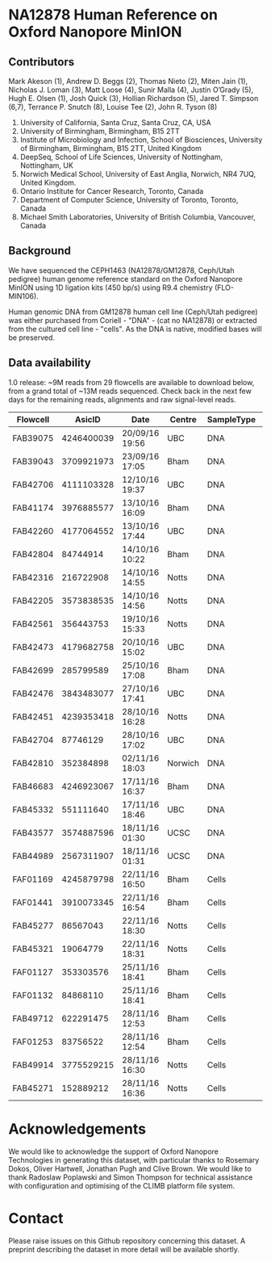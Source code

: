 # NA12878 Human Reference on Oxford Nanopore MinION

## Contributors

Mark Akeson (1), Andrew D. Beggs (2), Thomas Nieto (2), Miten Jain (1), Nicholas J. Loman (3), Matt Loose (4), Sunir Malla (4), Justin O’Grady (5), Hugh E. Olsen (1), Josh Quick (3), Hollian Richardson (5), Jared T. Simpson (6,7), Terrance P. Snutch (8), Louise Tee (2), John R. Tyson (8)

   1. University of California, Santa Cruz, Santa Cruz, CA, USA
   2. University of Birmingham, Birmingham, B15 2TT
   3. Institute of Microbiology and Infection, School of Biosciences, University of Birmingham, Birmingham, B15 2TT, United Kingdom
   4. DeepSeq, School of Life Sciences, University of Nottingham, Nottingham, UK
   5. Norwich Medical School, University of East Anglia, Norwich, NR4 7UQ, United Kingdom.
   6. Ontario Institute for Cancer Research, Toronto, Canada
   7. Department of Computer Science, University of Toronto, Toronto, Canada
   8. Michael Smith Laboratories, University of British Columbia, Vancouver, Canada

## Background

We have sequenced the CEPH1463 (NA12878/GM12878, Ceph/Utah pedigree) human genome reference standard on the Oxford Nanopore MinION using 1D ligation kits (450 bp/s) using R9.4 chemistry (FLO-MIN106).

Human genomic DNA from GM12878 human cell line (Ceph/Utah pedigree) was either purchased from Coriell - "DNA" - (cat no NA12878) or extracted from the cultured cell line - "cells".  As the DNA is native, modified bases will be preserved.

## Data availability

1.0 release: ~9M reads from 29 flowcells are available to download below, from a grand total of ~13M reads sequenced. Check back in the next few days for the remaining reads, alignments and raw signal-level reads.

| Flowcell | AsicID     | Date           | Centre  | SampleType | Links                                                                          | 
|----------|------------|----------------|---------|------------|--------------------------------------------------------------------------------| 
| FAB39075 | 4246400039 | 20/09/16 19:56 | UBC     | DNA        | [FASTQ](http://s3.climb.ac.uk/nanopore-human-wgs/4246400039-FAB39075.fastq.gz) | 
| FAB39043 | 3709921973 | 23/09/16 17:05 | Bham    | DNA        | [FASTQ](http://s3.climb.ac.uk/nanopore-human-wgs/3709921973-FAB39043.fastq.gz) | 
| FAB42706 | 4111103328 | 12/10/16 19:37 | UBC     | DNA        | [FASTQ](http://s3.climb.ac.uk/nanopore-human-wgs/4111103328-FAB42706.fastq.gz) | 
| FAB41174 | 3976885577 | 13/10/16 16:09 | Bham    | DNA        | FASTQ |
| FAB42260 | 4177064552 | 13/10/16 17:44 | UBC     | DNA        | [FASTQ](http://s3.climb.ac.uk/nanopore-human-wgs/4177064552-FAB42260.fastq.gz) | 
| FAB42804 | 84744914   | 14/10/16 10:22 | Bham    | DNA        | FASTQ |
| FAB42316 | 216722908  | 14/10/16 14:55 | Notts   | DNA        | [FASTQ](http://s3.climb.ac.uk/nanopore-human-wgs/216722908-FAB42316.fastq.gz)  | 
| FAB42205 | 3573838535 | 14/10/16 14:56 | Notts   | DNA        | [FASTQ](http://s3.climb.ac.uk/nanopore-human-wgs/3573838535-FAB42205.fastq.gz) | 
| FAB42561 | 356443753  | 19/10/16 15:33 | Notts   | DNA        | [FASTQ](http://s3.climb.ac.uk/nanopore-human-wgs/356443753-FAB42561.fastq.gz)  | 
| FAB42473 | 4179682758 | 20/10/16 15:02 | UBC     | DNA        | [FASTQ](http://s3.climb.ac.uk/nanopore-human-wgs/4179682758-FAB42473.fastq.gz) | 
| FAB42699 | 285799589  | 25/10/16 17:08 | Bham    | DNA        | FASTQ | 
| FAB42476 | 3843483077 | 27/10/16 17:41 | UBC     | DNA        | [FASTQ](http://s3.climb.ac.uk/nanopore-human-wgs/3843483077-FAB42476.fastq.gz) | 
| FAB42451 | 4239353418 | 28/10/16 16:28 | Notts   | DNA        | [FASTQ](http://s3.climb.ac.uk/nanopore-human-wgs/4239353418-FAB42451.fastq.gz) | 
| FAB42704 | 87746129   | 28/10/16 17:02 | UBC     | DNA        | [FASTQ](http://s3.climb.ac.uk/nanopore-human-wgs/87746129-FAB42704.fastq.gz)   | 
| FAB42810 | 352384898  | 02/11/16 18:03 | Norwich | DNA        | [FASTQ](http://s3.climb.ac.uk/nanopore-human-wgs/352384898-FAB42810.fastq.gz)  | 
| FAB46683 | 4246923067 | 17/11/16 16:37 | Bham    | DNA        | [FASTQ](http://s3.climb.ac.uk/nanopore-human-wgs/4246923067-FAB46683.fastq.gz) | 
| FAB45332 | 551111640  | 17/11/16 18:46 | UBC     | DNA        | [FASTQ](http://s3.climb.ac.uk/nanopore-human-wgs/551111640-FAB45332.fastq.gz)  | 
| FAB43577 | 3574887596 | 18/11/16 01:30 | UCSC    | DNA        | [FASTQ](http://s3.climb.ac.uk/nanopore-human-wgs/3574887596-FAB43577.fastq.gz) | 
| FAB44989 | 2567311907 | 18/11/16 01:31 | UCSC    | DNA        | [FASTQ](http://s3.climb.ac.uk/nanopore-human-wgs/2567311907-FAB44989.fastq.gz) | 
| FAF01169 | 4245879798 | 22/11/16 16:50 | Bham    | Cells      | [FASTQ](http://s3.climb.ac.uk/nanopore-human-wgs/4245879798-FAF01169.fastq.gz) | 
| FAF01441 | 3910073345 | 22/11/16 16:54 | Bham    | Cells      | [FASTQ](http://s3.climb.ac.uk/nanopore-human-wgs/3910073345-FAF01441.fastq.gz) | 
| FAB45277 | 86567043   | 22/11/16 18:30 | Notts   | Cells      | [FASTQ](http://s3.climb.ac.uk/nanopore-human-wgs/86567043-FAB45277.fastq.gz)   | 
| FAB45321 | 19064779   | 22/11/16 18:31 | Notts   | Cells      | [FASTQ](http://s3.climb.ac.uk/nanopore-human-wgs/19064779-FAB45321.fastq.gz)   | 
| FAF01127 | 353303576  | 25/11/16 18:41 | Bham    | Cells      | [FASTQ](http://s3.climb.ac.uk/nanopore-human-wgs/353303576-FAF01127.fastq.gz)  | 
| FAF01132 | 84868110   | 25/11/16 18:41 | Bham    | Cells      | [FASTQ](http://s3.climb.ac.uk/nanopore-human-wgs/84868110-FAF01132.fastq.gz)   | 
| FAB49712 | 622291475  | 28/11/16 12:53 | Bham    | Cells      | [FASTQ](http://s3.climb.ac.uk/nanopore-human-wgs/622291475-FAB49712.fastq.gz)  | 
| FAF01253 | 83756522   | 28/11/16 12:54 | Bham    | Cells      | [FASTQ](http://s3.climb.ac.uk/nanopore-human-wgs/83756522-FAF01253.fastq.gz)   | 
| FAB49914 | 3775529215 | 28/11/16 16:30 | Notts   | Cells      | [FASTQ](http://s3.climb.ac.uk/nanopore-human-wgs/3775529215-FAB49914.fastq.gz) | 
| FAB45271 | 152889212  | 28/11/16 16:36 | Notts   | Cells      | [FASTQ](http://s3.climb.ac.uk/nanopore-human-wgs/152889212-FAB45271.fastq.gz)  | 

# Acknowledgements

We would like to acknowledge the support of Oxford Nanopore Technologies in generating this dataset, with particular thanks to Rosemary Dokos, Oliver Hartwell, Jonathan Pugh and Clive Brown. We would like to thank Radoslaw Poplawski and Simon Thompson for technical assistance with configuration and optimising of the CLIMB platform file system.

# Contact

Please raise issues on this Github repository concerning this dataset. A preprint describing the dataset in more detail will be available shortly.

